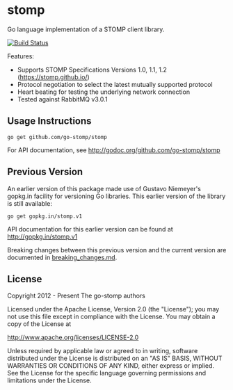 # stomp

Go language implementation of a STOMP client library.

[![Build Status](https://travis-ci.org/go-stomp/stomp.svg?branch=master)](https://travis-ci.org/go-stomp/stomp)

Features:

* Supports STOMP Specifications Versions 1.0, 1.1, 1.2 (https://stomp.github.io/)
* Protocol negotiation to select the latest mutually supported protocol
* Heart beating for testing the underlying network connection
* Tested against RabbitMQ v3.0.1

## Usage Instructions

```
go get github.com/go-stomp/stomp
```

For API documentation, see http://godoc.org/github.com/go-stomp/stomp

## Previous Version

An earlier version of this package made use of Gustavo Niemeyer's gopkg.in facility
for versioning Go libraries. This earlier version of the library is still available:

```
go get gopkg.in/stomp.v1
```

API documentation for this earlier version can be found at http://gopkg.in/stomp.v1

Breaking changes between this previous version and the current version are 
documented in [breaking_changes.md](breaking_changes.md).



## License
Copyright 2012 - Present The go-stomp authors

Licensed under the Apache License, Version 2.0 (the "License");
you may not use this file except in compliance with the License.
You may obtain a copy of the License at

http://www.apache.org/licenses/LICENSE-2.0

Unless required by applicable law or agreed to in writing, software
distributed under the License is distributed on an "AS IS" BASIS,
WITHOUT WARRANTIES OR CONDITIONS OF ANY KIND, either express or implied.
See the License for the specific language governing permissions and
limitations under the License.

